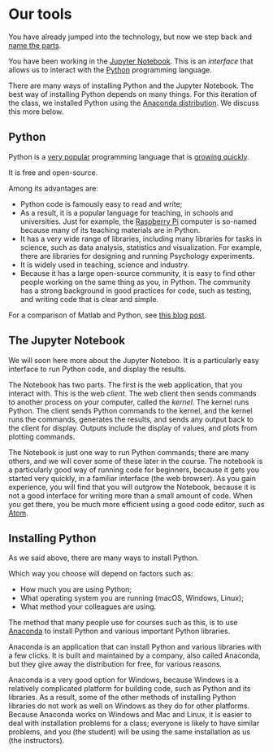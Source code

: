 # Our tools

You have already jumped into the technology, but now we step back and [name
the parts](https://en.wikipedia.org/wiki/Naming_of_Parts).

You have been working in the [Jupyter Notebook](https://jupyter.org).  This is an *interface* that allows us to interact with the [Python](https://www.python.org) programming language.

There are many ways of installing Python and the Jupyter Notebook.  The best
way of installing Python depends on many things.  For this iteration of the
class, we installed Python using the [Anaconda
distribution](https://www.anaconda.com/distribution).  We discuss this more
below.

## Python

Python is a [very popular](http://pypl.github.io/PYPL.html) programming
language that is [growing
quickly](https://stackoverflow.blog/2017/09/06/incredible-growth-python).

It is free and open-source.

Among its advantages are:

* Python code is famously easy to read and write;
* As a result, it is a popular language for teaching, in schools and
  universities.  Just for example, the [Raspberry
  Pi](https://www.raspberrypi.org) computer is so-named because many of its
  teaching materials are in Python.
* It has a very wide range of libraries, including many libraries for tasks in
  science, such as data analysis, statistics and visualization.  For example,
  there are libraries for designing and running Psychology experiments.
* It is widely used in teaching, science and industry.
* Because it has a large open-source community, it is easy to find other people
  working on the same thing as you, in Python.  The community has a strong background in good practices for code, such as testing, and writing code that is clear and simple.

For a comparison of Matlab and Python, see [this blog
post](http://asterisk.dynevor.org/python-matlab.html).

## The Jupyter Notebook

We will soon here more about the Jupyter Noteboo.  It is a particularly easy interface to run Python code, and display the results.

The Notebook has two parts.  The first is the web application, that you
interact with.  This is the web *client*.   The web client then sends commands
to another process on your computer, called the *kernel*.  The kernel runs
Python.  The client sends Python commands to the kernel, and the kernel runs
the commands, generates the results, and sends any output back to the client
for display.  Outputs include the display of values, and plots from plotting
commands.

The Notebook is just one way to run Python commands; there are many others, and
we will cover some of these later in the course.  The notebook is
a particularly good way of running code for beginners, because it gets you
started very quickly, in a familiar interface (the web browser).  As you gain
experience, you will find that you will outgrow the Notebook, because it is not
a good interface for writing more than a small amount of code.  When you get
there, you be much more efficient using a good code editor, such as
[Atom](https://atom.io).

## Installing Python

As we said above, there are many ways to install Python.

Which way you choose will depend on factors such as:

* How much you are using Python;
* What operating system you are running (macOS, Windows, Linux);
* What method your colleagues are using.

The method that many people use for courses such as this, is to use
[Anaconda](https://www.anaconda.com/distribution/) to install Python and
various important Python libraries.

Anaconda is an application that can install Python and various libraries with a few clicks.  It is built and maintained by a company, also called Anaconda, but they give away the distribution for free, for various reasons.

Anaconda is a very good option for Windows, because Windows is a relatively complicated platform for building code, such as Python and its libraries.  As a result, some of the other methods of installing Python libraries do not work as well on Windows as they do for other platforms.   Because Anaconda works on Windows and Mac and Linux, it is easier to deal with installation problems for a class; everyone is likely to have similar problems, and you (the student) will be using the same installation as us (the instructors).
